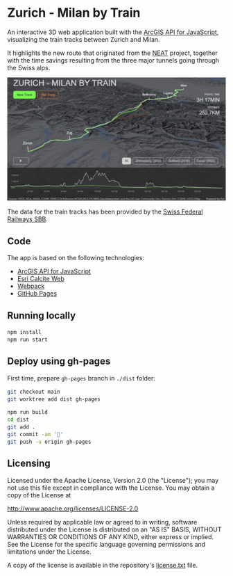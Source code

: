 # Zurich - Milan by Train

An interactive 3D web application built with the [ArcGIS API for JavaScript](developers.arcgis.com/javascript/), visualizing the train tracks between Zurich and Milan.

It highlights the new route that originated from the [NEAT](https://en.wikipedia.org/wiki/NRLA) project, together with the time savings resulting from the three major tunnels going through the Swiss alps.

[![screenshot](./screenshot.png)](https://arnofiva.github.io/neat-train-tracks)

The data for the train tracks has been provided by the [Swiss Federal Railways SBB](https://sbb.ch).

## Code

The app is based on the following technologies:
* [ArcGIS API for JavaScript](developers.arcgis.com/javascript/)
* [Esri Calcite Web](https://esri.github.io/calcite-web/)
* [Webpack](https://webpack.js.org/)
* [GitHub Pages](https://pages.github.com/)

## Running locally

```sh
npm install
npm run start
```

## Deploy using gh-pages

First time, prepare `gh-pages` branch in `./dist` folder:
```sh
git checkout main
git worktree add dist gh-pages
```

```sh
npm run build
cd dist
git add .
git commit -am '🎉'
git push -u origin gh-pages
```

## Licensing

Licensed under the Apache License, Version 2.0 (the "License");
you may not use this file except in compliance with the License.
You may obtain a copy of the License at

   http://www.apache.org/licenses/LICENSE-2.0

Unless required by applicable law or agreed to in writing, software
distributed under the License is distributed on an "AS IS" BASIS,
WITHOUT WARRANTIES OR CONDITIONS OF ANY KIND, either express or implied.
See the License for the specific language governing permissions and
limitations under the License.

A copy of the license is available in the repository's [license.txt](./license.txt) file.